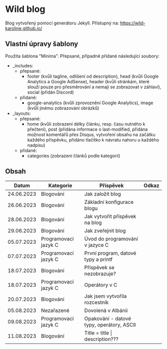# Wild blog

Blog vytvořený pomocí generátoru Jekyll. Přístupný na: https://wild-karoline.github.io/

## Vlastní úpravy šablony

Použita šablona "Minima". Přepsané, případně přidané následující soubory: 
- _includes:
  - přepsané:
    - footer (kvůli tagline, odlišení od description), head (kvůli Google Analytics a Google AdSense), header (kvůli stránkám, které slouží pouze pro přesměrování a nemají se zobrazovat v záhlaví), social (přidán Discord)
  - přidané:
    - google-analytics (kvůli zprovoznění Google Analytics), image (kvůli jinému zobrazování obrázků)
- _layouts:
  - přepsané:
    - home (kvůli zobrazení délky článku, resp. času nutného k přečtení), post (přidána informace o last-modified, přidána možnost komentářů přes Disqus, vytvoření obsahu na začátku každého příspěvku, přidáno tlačítko k návratu nahoru u každého nadpisu)
  - přidané:
    - categories (zobrazení článků podle kategorií)
   
## Obsah

| Datum | Kategorie | Příspěvek | Odkaz |
| --- | --- | --- | --- |
| 24.06.2023 | Blogování | Jak založit blog | |
| 26.06.2023 | Blogování | Základní konfigurace blogu | |
| 28.06.2023 | Blogování | Jak vytvořit příspěvek na blog | |
| 29.06.2023 | Blogování | Jak zveřejnit blog | |
| 05.07.2023 | Programovací jazyk C | Úvod do programování v jazyce C | |
| 07.07.2023 | Programovací jazyk C | První program, datové typy a printf ||
| 18.07.2023 | Blogování | Příspěvek se nezobrazuje? | |
| 18.07.2023 | Programovací jazyk C | Operátory v C | |
| 20.07.2023 | Blogování | Jak jsem vytvořila rozcestník | |
| 05.08.2023 | Nezařazené | Dovolená v Albánii | |
| 09.08.2023 | Programovací jazyk C | Opakování - datové typy, operátory, ASCII
| 11.08.2023 | Blogování | Title = title \| description??? | |
